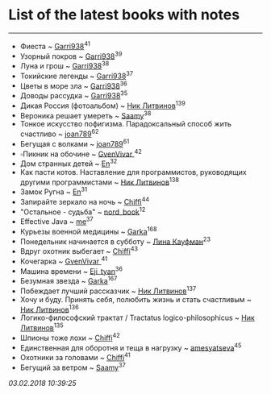 # List of the latest books with notes
---

* Фиеста ~ [Garri938](users/114/114389869162010721507-google)<sup>41</sup>
* Узорный покров ~ [Garri938](users/114/114389869162010721507-google)<sup>39</sup>
* Луна и грош ~ [Garri938](users/114/114389869162010721507-google)<sup>38</sup>
* Токийские легенды ~ [Garri938](users/114/114389869162010721507-google)<sup>37</sup>
* Цветы в море зла ~ [Garri938](users/114/114389869162010721507-google)<sup>36</sup>
* Доводы рассудка ~ [Garri938](users/114/114389869162010721507-google)<sup>35</sup>
* Дикая Россия (фотоальбом) ~ [Ник Литвинов](users/241/241974816-vkontakte)<sup>139</sup>
* Вероника решает умереть ~ [Saamy](users/115/115226508-vkontakte)<sup>38</sup>
* Тонкое искусство пофигизма. Парадоксальный способ жить счастливо ~ [joan789](users/240/2401650-vkontakte)<sup>62</sup>
* Бегущая с волками ~ [joan789](users/240/2401650-vkontakte)<sup>61</sup>
* ▫Пикник на обочине ~ [GvenVivar ](users/158/158266434925901-facebook)<sup>42</sup>
* Дом странных детей ~ [En](users/333/333646551-vkontakte)<sup>32</sup>
* Как пасти котов. Наставление для программистов, руководящих другими программистами ~ [Ник Литвинов](users/241/241974816-vkontakte)<sup>138</sup>
* Замок Ругна ~ [En](users/333/333646551-vkontakte)<sup>31</sup>
* Запирайте зеркало на ночь ~ [Chiffi](users/105/105831994080785626680-google)<sup>44</sup>
* "Остальное - судьба" ~ [nord_book](users/325/325862222-vkontakte)<sup>12</sup>
* Effective Java ~ [me](users/381/381417697-yandex)<sup>37</sup>
* Курьезы военной медицины ~ [Garka](users/115/115753719718250012620-google)<sup>168</sup>
* Понедельник начинается в субботу ~ [Лина Кауфман](users/143/143278479-vkontakte)<sup>23</sup>
* Вдруг охотник выбегает ~ [Chiffi](users/105/105831994080785626680-google)<sup>43</sup>
* Кочегарка ~ [GvenVivar ](users/158/158266434925901-facebook)<sup>41</sup>
* Машина времени ~ [Eji_tyan](users/235/2352103981-twitter)<sup>36</sup>
* Безумная звезда ~ [Garka](users/115/115753719718250012620-google)<sup>167</sup>
* Побеждает лучший рассказчик ~ [Ник Литвинов](users/241/241974816-vkontakte)<sup>137</sup>
* Хочу и буду. Принять себя, полюбить жизнь и стать счастливым ~ [Ник Литвинов](users/241/241974816-vkontakte)<sup>136</sup>
* Логико-философский трактат / Tractatus logico-philosophicus ~ [Ник Литвинов](users/241/241974816-vkontakte)<sup>135</sup>
* Шпионы тоже лохи ~ [Chiffi](users/105/105831994080785626680-google)<sup>42</sup>
* Единственная для оборотня и теща в нагрузку ~ [amesyatseva](users/335/3358937-vkontakte)<sup>45</sup>
* Охотники за головами ~ [Chiffi](users/105/105831994080785626680-google)<sup>41</sup>
* Бегущий за ветром ~ [Saamy](users/115/115226508-vkontakte)<sup>37</sup>


_03.02.2018 10:39:25_
